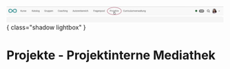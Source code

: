 ![bereiche_projekte_v1_de.png](assets/bereiche_projekte_v1_de.png){ class="shadow lightbox" }

# Projekte - Projektinterne Mediathek
